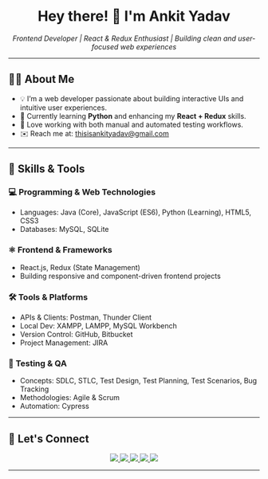<h1 align="center">Hey there! 👋 I'm Ankit Yadav</h1>

<p align="center">
  <em>Frontend Developer | React & Redux Enthusiast | Building clean and user-focused web experiences</em>
</p>

---

## 🧑‍💻 About Me

- 💡 I’m a web developer passionate about building interactive UIs and intuitive user experiences.
- 🔄 Currently learning **Python** and enhancing my **React + Redux** skills.
- 💬 Love working with both manual and automated testing workflows.
- ✉️ Reach me at: [thisisankityadav@gmail.com](mailto:thisisankityadav@gmail.com)

---

## 🚀 Skills & Tools

### 💻 **Programming & Web Technologies**
- Languages: Java (Core), JavaScript (ES6), Python (Learning), HTML5, CSS3
- Databases: MySQL, SQLite

### ⚛️ **Frontend & Frameworks**
- React.js, Redux (State Management)
- Building responsive and component-driven frontend projects

### 🛠️ **Tools & Platforms**
- APIs & Clients: Postman, Thunder Client
- Local Dev: XAMPP, LAMPP, MySQL Workbench
- Version Control: GitHub, Bitbucket
- Project Management: JIRA

### 🧪 **Testing & QA**
- Concepts: SDLC, STLC, Test Design, Test Planning, Test Scenarios, Bug Tracking
- Methodologies: Agile & Scrum
- Automation: Cypress

---

## 🤝 Let's Connect

<p align="center">
  <a href="https://linkedin.com/in/youknowankit" target="_blank" title="LinkedIn">
    <img src="https://img.shields.io/badge/LinkedIn-0A66C2?style=for-the-badge&logo=linkedin&logoColor=white"/>
  </a>
<!--   &nbsp; -->
  <a href="https://x.com/youknowankit" target="_blank" title="X (Twitter)">
    <img src="https://img.shields.io/badge/X-000000?style=for-the-badge&logo=twitter&logoColor=white"/>
  </a>
<!--   &nbsp; -->
  <a href="https://youknowankit.github.io/portfolio/" target="_blank" title="Portfolio">
    <img src="https://img.shields.io/badge/Portfolio-12100E?style=for-the-badge&logo=github&logoColor=white"/>
  </a>
<!--   &nbsp; -->
  <a href="https://www.instagram.com/akaankityadav/" target="_blank" title="Instagram">
    <img src="https://img.shields.io/badge/Instagram-E4405F?style=for-the-badge&logo=instagram&logoColor=white"/>
  </a>
<!--   &nbsp; -->
  <a href="https://dribbble.com/youknowankit" target="_blank" title="Dribbble">
    <img src="https://img.shields.io/badge/Dribbble-EA4C89?style=for-the-badge&logo=dribbble&logoColor=white"/>
  </a>
</p>

---


